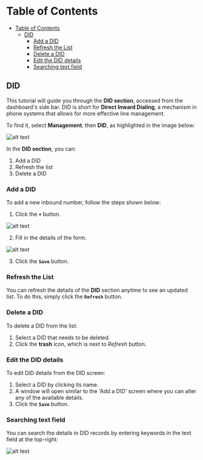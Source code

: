 # Table of Contents

- [Table of Contents](#table-of-contents)
  - [DID](#did)
    - [Add a DID](#add-a-did)
    - [Refresh the List](#refresh-the-list)
    - [Delete a DID](#delete-a-did)
    - [Edit the DID details](#edit-the-did-details)
    - [Searching text field](#searching-text-field)


## DID

This tutorial will guide you through the **DID section**, accessed from the dashboard's side bar. DID is short for **Direct Inward Dialing**, a mechanism in phone systems that allows for more effective line management. 

To find it, select **Management**, then **DID**, as highlighted in the image below:

![alt text][did-img-1]

In the **DID section**, you can:

1. Add a DID
2. Refresh the list
3. Delete a DID

### Add a DID

To add a new inbound number, follow the steps shown below:

 1. Click the **`+`** button.

![alt text][did-img-2]

 2. Fill in the details of the form.

![alt text][did-img-3]

3. Click the **`Save`** button.
 

### Refresh the List

You can refresh the details of the **DID** section anytime to see an updated list. To do this, simply click the **`Refresh`** button.

### Delete a DID

To delete a DID from the list:

1. Select a DID that needs to be deleted.
2. Click the **trash** icon, which is next to *Refresh* button.

[EKS]: <> (Add if true: "**Warning:** deleting records is permanent, and the DID cannot be recovered once it is confirmed)

### Edit the DID details
To edit DID details from the DID screen:

1. Select a DID by clicking its name.
2. A window will open similar to the 'Add a DID' screen where you can alter any of the available details.
3. Click the **`Save`** button.

### Searching text field

You can search the details in DID records by entering keywords in the text field at the top-right:

![alt text][did-img-4]


[did-img-1]: https://raw.githubusercontent.com/digipigeon/connexcs-user-docs/master/new-images/164.png "did-img-1"
[did-img-2]: https://raw.githubusercontent.com/digipigeon/connexcs-user-docs/master/new-images/165.png "did-img-2"
[did-img-3]: https://raw.githubusercontent.com/digipigeon/connexcs-user-docs/master/new-images/166.png "did-img-3"
[did-img-4]: https://raw.githubusercontent.com/digipigeon/connexcs-user-docs/master/new-images/167.png "did-img-4"

